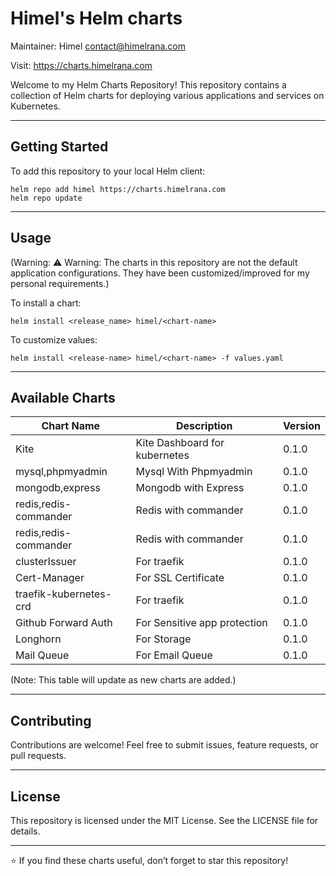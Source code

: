 Himel's Helm charts
======================
Maintainer: Himel <contact@himelrana.com>

Visit: https://charts.himelrana.com

Welcome to my Helm Charts Repository!
This repository contains a collection of Helm charts for deploying various applications and services on Kubernetes.

----------------------------------------------------------------------
Getting Started
----------------------------------------------------------------------

To add this repository to your local Helm client:

    helm repo add himel https://charts.himelrana.com
    helm repo update


----------------------------------------------------------------------
Usage
----------------------------------------------------------------------
(Warning: ⚠️ Warning: The charts in this repository are not the default application configurations. They have been customized/improved for my personal requirements.)

To install a chart:

    helm install <release_name> himel/<chart-name>

To customize values:

    helm install <release-name> himel/<chart-name> -f values.yaml

----------------------------------------------------------------------
Available Charts
----------------------------------------------------------------------

Chart Name          | Description                   | Version
------------------------|-------------------------------|---------
Kite                    | Kite Dashboard for kubernetes | 0.1.0
mysql,phpmyadmin        | Mysql With Phpmyadmin         | 0.1.0
mongodb,express         | Mongodb with Express          | 0.1.0
redis,redis-commander   | Redis with commander          | 0.1.0
redis,redis-commander   | Redis with commander          | 0.1.0
clusterIssuer           | For traefik                   | 0.1.0
Cert-Manager            | For SSL Certificate           | 0.1.0
traefik-kubernetes-crd  | For traefik                   | 0.1.0
Github Forward Auth     | For Sensitive app protection  | 0.1.0
Longhorn                | For Storage                   | 0.1.0
Mail Queue              | For Email Queue               | 0.1.0

(Note: This table will update as new charts are added.)


----------------------------------------------------------------------
Contributing
----------------------------------------------------------------------

Contributions are welcome!
Feel free to submit issues, feature requests, or pull requests.

----------------------------------------------------------------------
License
----------------------------------------------------------------------

This repository is licensed under the MIT License.
See the LICENSE file for details.

----------------------------------------------------------------------

⭐ If you find these charts useful, don’t forget to star this repository!
